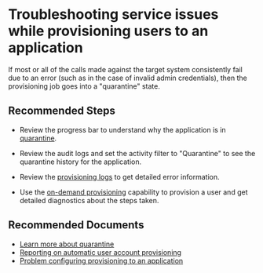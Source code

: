 <properties
	pageTitle="Troubleshooting provisioning service issues"
	description="Troubleshooting provisioning service issues"
	infoBubbleText="Troubleshooting provisioning service issues"
	service="microsoft.activedirectory"
	resource="activedirectory"
	authors="ArvindHarinder1"
	ms.author="ArvindHarinder1"
	displayOrder=""
	selfHelpType="generic"
	supportTopicIds="32684509"
	productPesIds="16666"
	articleId="4bdf7902-fce3-428b-8587-80fcfd1988fd"
	cloudEnvironments="public, Fairfax, Mooncake, usnat, ussec"
	ownershipId="AzureIdentity_AzureActiveDirectoryConnect"
/>

# Troubleshooting service issues while provisioning users to an application

If most or all of the calls made against the target system consistently fail due to an error (such as in the case of invalid admin credentials), then the provisioning job goes into a "quarantine" state.

## **Recommended Steps**

* Review the progress bar to understand why the application is in [quarantine](https://docs.microsoft.com/azure/active-directory/app-provisioning/application-provisioning-quarantine-status).

* Review the audit logs and set the activity filter to "Quarantine" to see the quarantine history for the application.

* Review the [provisioning logs](https://docs.microsoft.com/azure/active-directory/reports-monitoring/concept-provisioning-logs) to get detailed error information. 

* Use the [on-demand provisioning](https://docs.microsoft.com/azure/active-directory/app-provisioning/provision-on-demand) capability to provision a user and get detailed diagnostics about the steps taken.


## **Recommended Documents**

* [Learn more about quarantine](https://docs.microsoft.com/azure/active-directory/app-provisioning/application-provisioning-quarantine-status)
* [Reporting on automatic user account provisioning](https://docs.microsoft.com/azure/active-directory/manage-apps/check-status-user-account-provisioning)
* [Problem configuring provisioning to an application](https://docs.microsoft.com/azure/active-directory/manage-apps/application-provisioning-config-problem)
